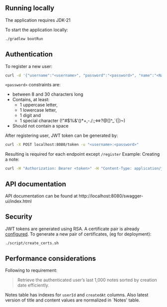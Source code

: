 ## Running locally
The application requires JDK-21

To start the application locally:
```bash
./gradlew bootRun
```

## Authentication
To register a new user:
```bash
curl -d '{"username":"<username>", "password":"<password>", "name":"<Name>"}' -H "Content-Type: application/json" -X POST http://localhost:8080/register
```
`<password>` constraints are:
- between 8 and 30 characters long
- Contains, at least:
  - 1 uppercase letter, 
  - 1 lowercase letter, 
  - 1 digit and 
  - 1 special character (!"#$%&'()*+,-./:;<=>?@[\]^_`{|}~) 
- Should not contain a space

After registering user, JWT token can be generated by:
```bash
curl -X POST localhost:8080/token -u "<username>:<password>"
```

Resulting <token> is required for each endpoint except `/register`
Example:
Creating a note:
```bash
curl -H "Authorization: Bearer <token>" -H "Content-Type: application/json" -d '{"title":"Note title", "content":"Note contents"}' -X POST localhost:8080/note
```

## API documentation
API documentation can be found at http://localhost:8080/swagger-ui/index.html

## Security
JWT tokens are generated using RSA.
A certificate pair is already [configured](src/main/resources/certs).
To generate a new pair of certificates, (eg for deployment):
```bash
./script/create_certs.sh
```

## Performance considerations
Following to requirement:
> Retrieve the authenticated user’s last 1,000 notes sorted by creation date efficiently.

Notes table has indexes for `userId` and `createdAt` columns. Also latest version of title and content values are normalized in `Notes' table.


